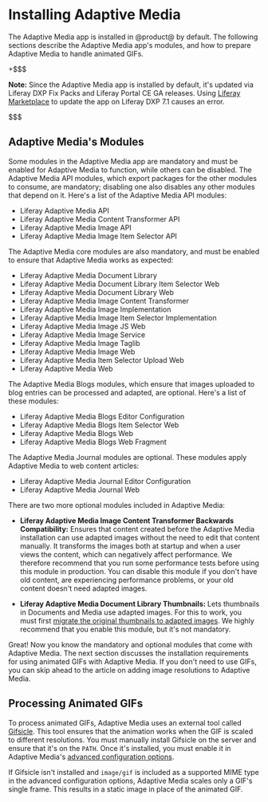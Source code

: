# Installing Adaptive Media [](id=installing-adaptive-media)

The Adaptive Media app is installed in @product@ by default. The following 
sections describe the Adaptive Media app's modules, and how to prepare Adaptive 
Media to handle animated GIFs. 

+$$$

**Note:** Since the Adaptive Media app is installed by default, it's updated via 
Liferay DXP Fix Packs and Liferay Portal CE GA releases. Using 
[Liferay Marketplace](https://web.liferay.com/marketplace) 
to update the app on Liferay DXP 7.1 causes an error. 

$$$

## Adaptive Media's Modules [](id=adaptive-medias-modules)

Some modules in the Adaptive Media app are mandatory and must be enabled for 
Adaptive Media to function, while others can be disabled. The Adaptive Media API 
modules, which export packages for the other modules to consume, are mandatory; 
disabling one also disables any other modules that depend on it. Here's a list 
of the Adaptive Media API modules: 

-   Liferay Adaptive Media API
-   Liferay Adaptive Media Content Transformer API
-   Liferay Adaptive Media Image API
-   Liferay Adaptive Media Image Item Selector API 

The Adaptive Media core modules are also mandatory, and must be enabled to 
ensure that Adaptive Media works as expected: 

-   Liferay Adaptive Media Document Library
-   Liferay Adaptive Media Document Library Item Selector Web
-   Liferay Adaptive Media Document Library Web
-   Liferay Adaptive Media Image Content Transformer
-   Liferay Adaptive Media Image Implementation
-   Liferay Adaptive Media Image Item Selector Implementation
-   Liferay Adaptive Media Image JS Web
-   Liferay Adaptive Media Image Service
-   Liferay Adaptive Media Image Taglib
-   Liferay Adaptive Media Image Web
-   Liferay Adaptive Media Item Selector Upload Web
-   Liferay Adaptive Media Web

The Adaptive Media Blogs modules, which ensure that images uploaded to  blog 
entries can be processed and adapted, are optional. Here's a list of these 
modules: 

-   Liferay Adaptive Media Blogs Editor Configuration
-   Liferay Adaptive Media Blogs Item Selector Web
-   Liferay Adaptive Media Blogs Web
-   Liferay Adaptive Media Blogs Web Fragment

The Adaptive Media Journal modules are optional. These modules apply Adaptive 
Media to web content articles: 

-   Liferay Adaptive Media Journal Editor Configuration
-   Liferay Adaptive Media Journal Web

There are two more optional modules included in Adaptive Media: 

-   **Liferay Adaptive Media Image Content Transformer Backwards Compatibility:** 
    Ensures that content created before the Adaptive Media installation can use
    adapted images without the need to edit that content manually. It transforms
    the images both at startup and when a user views the content, which can
    negatively affect performance. We therefore recommend that you run some
    performance tests before using this module in production. You can disable
    this module if you don't have old content, are experiencing performance
    problems, or your old content doesn't need adapted images. 

-   **Liferay Adaptive Media Document Library Thumbnails:** Lets thumbnails in 
    Documents and Media use adapted images. For this to work, you must first 
    [migrate the original thumbnails to adapted images](/discover/portal/-/knowledge_base/7-1/migrating-documents-and-media-thumbnails-to-adaptive-media). 
    We highly recommend that you enable this module, but it's not mandatory. 

Great! Now you know the mandatory and optional modules that come with Adaptive 
Media. The next section discusses the installation requirements for using 
animated GIFs with Adaptive Media. If you don't need to use GIFs, you can skip 
ahead to the article on adding image resolutions to Adaptive Media. 

## Processing Animated GIFs [](id=processing-animated-gifs)

To process animated GIFs, Adaptive Media uses an external tool called 
[Gifsicle](https://www.lcdf.org/gifsicle). 
This tool ensures that the animation works when the GIF is scaled to different 
resolutions. You must manually install Gifsicle on the server and ensure that
it's on the `PATH`. Once it's installed, you must enable it in Adaptive Media's
[advanced configuration options](/discover/portal/-/knowledge_base/7-1/advanced-configuration-options). 

If Gifsicle isn't installed and `image/gif` is included as a supported MIME type
in the advanced configuration options, Adaptive Media scales only a GIF's single
frame. This results in a static image in place of the animated GIF. 

